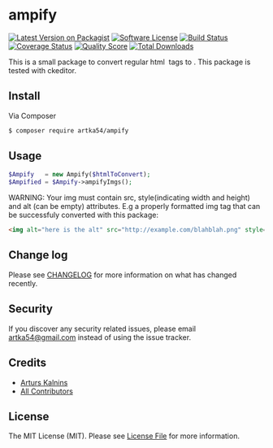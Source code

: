 # ampify

[![Latest Version on Packagist][ico-version]][link-packagist]
[![Software License][ico-license]](LICENSE.md)
[![Build Status][ico-travis]][link-travis]
[![Coverage Status][ico-scrutinizer]][link-scrutinizer]
[![Quality Score][ico-code-quality]][link-code-quality]
[![Total Downloads][ico-downloads]][link-downloads]

This is a small package to convert regular html <img> tags to <amp-img>.
This package is tested with ckeditor.


## Install

Via Composer

``` bash
$ composer require artka54/ampify
```

## Usage

``` php
$Ampify   = new Ampify($htmlToConvert);
$Ampified = $Ampify->ampifyImgs();
```

WARNING: 
Your img must contain src, style(indicating width and height) and alt (can be empty) attributes.
E.g a properly formatted img tag that can be successfuly converted with this package:
```html
<img alt="here is the alt" src="http://example.com/blahblah.png" style="height:599px; width:900px"> 
```

## Change log

Please see [CHANGELOG](CHANGELOG.md) for more information on what has changed recently.

## Security

If you discover any security related issues, please email artka54@gmail.com instead of using the issue tracker.

## Credits

- [Arturs Kalnins][link-author]
- [All Contributors][link-contributors]

## License

The MIT License (MIT). Please see [License File](LICENSE.md) for more information.

[ico-version]: https://img.shields.io/packagist/v/artka54/ampify.svg?style=flat-square
[ico-license]: https://img.shields.io/badge/license-MIT-brightgreen.svg?style=flat-square
[ico-travis]: https://img.shields.io/travis/artka54/ampify/master.svg?style=flat-square
[ico-scrutinizer]: https://img.shields.io/scrutinizer/coverage/g/artka54/ampify.svg?style=flat-square
[ico-code-quality]: https://img.shields.io/scrutinizer/g/artka54/ampify.svg?style=flat-square
[ico-downloads]: https://img.shields.io/packagist/dt/artka54/ampify.svg?style=flat-square

[link-packagist]: https://packagist.org/packages/artka54/ampify
[link-travis]: https://travis-ci.org/artka54/ampify
[link-scrutinizer]: https://scrutinizer-ci.com/g/artka54/ampify/code-structure
[link-code-quality]: https://scrutinizer-ci.com/g/artka54/ampify
[link-downloads]: https://packagist.org/packages/artka54/ampify
[link-author]: https://github.com/artka54
[link-contributors]: ../../contributors
